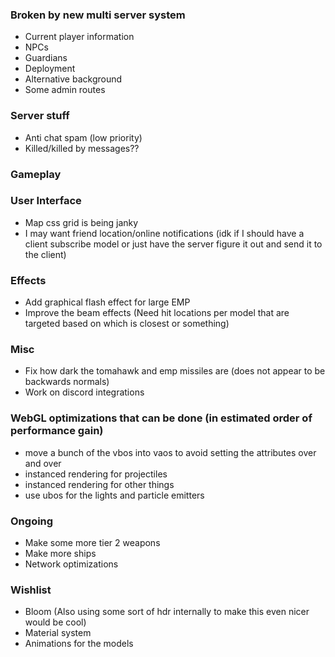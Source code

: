 ### Broken by new multi server system

- Current player information
- NPCs
- Guardians
- Deployment
- Alternative background
- Some admin routes

### Server stuff

- Anti chat spam (low priority)
- Killed/killed by messages??

### Gameplay

### User Interface

- Map css grid is being janky
- I may want friend location/online notifications (idk if I should have a client subscribe model or just have the server figure it out and send it to the client)

### Effects

- Add graphical flash effect for large EMP
- Improve the beam effects (Need hit locations per model that are targeted based on which is closest or something)

### Misc

- Fix how dark the tomahawk and emp missiles are (does not appear to be backwards normals)
- Work on discord integrations

### WebGL optimizations that can be done (in estimated order of performance gain)

- move a bunch of the vbos into vaos to avoid setting the attributes over and over
- instanced rendering for projectiles
- instanced rendering for other things
- use ubos for the lights and particle emitters

### Ongoing

- Make some more tier 2 weapons
- Make more ships
- Network optimizations

### Wishlist

- Bloom (Also using some sort of hdr internally to make this even nicer would be cool)
- Material system
- Animations for the models
